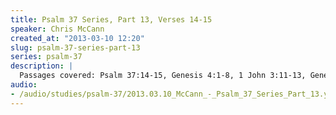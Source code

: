 ```yaml
--- 
title: Psalm 37 Series, Part 13, Verses 14-15
speaker: Chris McCann
created_at: "2013-03-10 12:20"
slug: psalm-37-series-part-13
series: psalm-37
description: |
  Passages covered: Psalm 37:14-15, Genesis 4:1-8, 1 John 3:11-13, Genesis 27:32-35,38-41, Genesis 37:2-4,18, 1 Samuel 18:6-9, 1 Samuel 15:24-28, 1 Samuel 31:4.
audio: 
- /audio/studies/psalm-37/2013.03.10_McCann_-_Psalm_37_Series_Part_13.yaml
---
```

